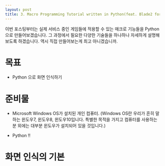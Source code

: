 ```yaml
---
layout: post
title: 3. Macro Programming Tutorial written in Python(feat. Blade2 for kakao)
---
```


이번 포스팅부터는 실제 서비스 중인 게임들에 적용할 수 있는 매크로 기능들을 Python으로 만들어보겠습니다. 그 과정에서 필요한 다양한 기술들을 하나하나 자세하게 설명해보도록 하겠습니다. 역시 직접 만들어보는게 최고 아니겠습니까.

목표
=

* Python 으로 화면 인식하기

준비물
=

* Microsoft Windows OS가 설치된 개인 컴퓨터. (Windows OS란 우리가 흔히 말하는 윈도우7, 윈도우8, 윈도우10입니다. 특별한 목적을 가지고 컴퓨터를 사용하는 분 외에는 대부분 윈도우가 설치되어 있을 것입니다.)

* Python !!


화면 인식의 기본
=
